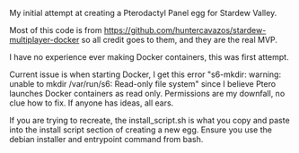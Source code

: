 My initial attempt at creating a Pterodactyl Panel egg for Stardew Valley.

Most of this code is from https://github.com/huntercavazos/stardew-multiplayer-docker so all credit goes to them, and they are the real MVP. 

I have no experience ever making Docker containers, this was first attempt.

Current issue is when starting Docker, I get this error "s6-mkdir: warning: unable to mkdir /var/run/s6: Read-only file system" since I believe Ptero launches Docker containers as read only.
Permissions are my downfall, no clue how to fix. If anyone has ideas, all ears.


If you are trying to recreate, the install_script.sh is what you copy and paste into the install script section of creating a new egg. Ensure you use the debian installer
and entrypoint command from bash.
